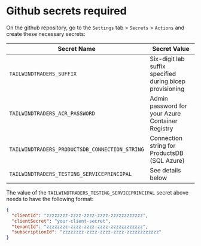 # Github secrets required

On the github repository, go to the `Settings` tab > `Secrets` > `Actions` and create these necessary secrets:

| Secret Name                                    | Secret Value                                             |
| ---------------------------------------------- | -------------------------------------------------------- |
| `TAILWINDTRADERS_SUFFIX`                       | Six-digit lab suffix specified during bicep provisioning |
| `TAILWINDTRADERS_ACR_PASSWORD`                 | Admin password for your Azure Container Registry         |
| `TAILWINDTRADERS_PRODUCTSDB_CONNECTION_STRING` | Connection string for ProductsDB (SQL Azure)             |
| `TAILWINDTRADERS_TESTING_SERVICEPRINCIPAL`     | See details below                                        |

The value of the `TAILWINDTRADERS_TESTING_SERVICEPRINCIPAL` secret above needs to have the following format:

```json
{
  "clientId": "zzzzzzzz-zzzz-zzzz-zzzz-zzzzzzzzzzzz",
  "clientSecret": "your-client-secret",
  "tenantId": "zzzzzzzz-zzzz-zzzz-zzzz-zzzzzzzzzzzz",
  "subscriptionId": "zzzzzzzz-zzzz-zzzz-zzzz-zzzzzzzzzzzz"
}
```
